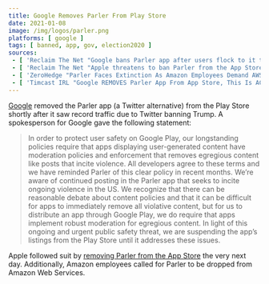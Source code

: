 ```yaml
---
title: Google Removes Parler From Play Store
date: 2021-01-08
image: /img/logos/parler.png
platforms: [ google ]
tags: [ banned, app, gov, election2020 ]
sources:
 - [ 'Reclaim The Net "Google bans Parler app after users flock to it to avoid censorship" by Christina Maas  (8 Jan 2021)', 'https://reclaimthenet.org/google-bans-parler-app-after-users-flock-to-it-to-avoid-censorship/' ]
 - [ 'Reclaim The Net "Apple threatens to ban Parler from the App Store unless it censors" by Tom Parker (8 Jan 2021)', 'https://reclaimthenet.org/apple-parler-app-store-ban-objectionable-content/' ]
 - [ 'ZeroHedge "Parler Faces Extinction As Amazon Employees Demand AWS Stop Hosting" by Tyler Durden (9 Jan 2021)', 'https://archive.is/fCKQI' ]
 - [ 'Timcast IRL "Google REMOVES Parler App From App Store, This Is ACTIVE Big Tech Censorship" on BitChute (9 Jan 2021)', 'https://www.bitchute.com/video/SHbLwwafmhM/' ]
---
```


[Google](/google/) removed the Parler app (a Twitter alternative) from the Play
Store shortly after it saw record traffic due to Twitter banning Trump. A
spokesperson for Google gave the following statement:

> In order to protect user safety on Google Play, our longstanding policies
> require that apps displaying user-generated content have moderation policies
> and enforcement that removes egregious content like posts that incite
> violence. All developers agree to these terms and we have reminded Parler of
> this clear policy in recent months. We’re aware of continued posting in the
> Parler app that seeks to incite ongoing violence in the US. We recognize that
> there can be reasonable debate about content policies and that it can be
> difficult for apps to immediately remove all violative content, but for us to
> distribute an app through Google Play, we do require that apps implement
> robust moderation for egregious content. In light of this ongoing and urgent
> public safety threat, we are suspending the app’s listings from the Play
> Store until it addresses these issues.

Apple followed suit by [removing Parler from the App
Store](/events/apple-removes-parler-from-app-store/) the very next day.
Additionally, Amazon employees called for Parler to be dropped from Amazon Web
Services.
